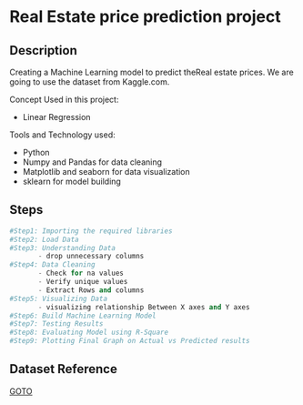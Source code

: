 # Real Estate price prediction project
## **Description**
Creating a Machine Learning model to predict theReal estate prices. We are going to use the dataset from Kaggle.com.

Concept Used in this project:
* Linear Regression

Tools and Technology used:
* Python
* Numpy and Pandas for data cleaning
* Matplotlib and seaborn for data visualization
* sklearn for model building

## **Steps**
```Python
#Step1: Importing the required libraries
#Step2: Load Data
#Step3: Understanding Data
       - drop unnecessary columns
#Step4: Data Cleaning
       - Check for na values
       - Verify unique values
       - Extract Rows and columns
#Step5: Visualizing Data
       - visualizing relationship Between X axes and Y axes
#Step6: Build Machine Learning Model
#Step7: Testing Results
#Step8: Evaluating Model using R-Square
#Step9: Plotting Final Graph on Actual vs Predicted results
```
## **Dataset Reference**
[GOTO](https://www.kaggle.com/ravikishore/real-estate-price-prediction)







